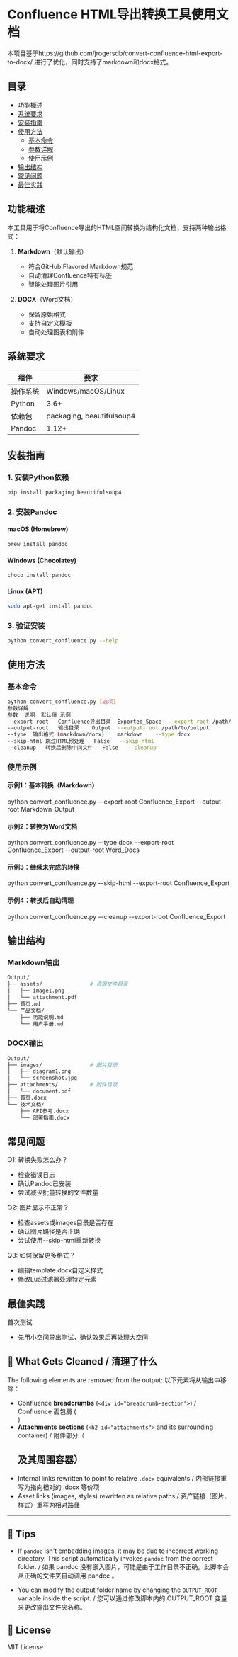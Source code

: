 # Confluence HTML导出转换工具使用文档

本项目基于https://github.com/jrogersdb/convert-confluence-html-export-to-docx/ 进行了优化，同时支持了markdown和docx格式。

## 目录
- [功能概述](#功能概述)
- [系统要求](#系统要求)
- [安装指南](#安装指南)
- [使用方法](#使用方法)
  - [基本命令](#基本命令)
  - [参数详解](#参数详解)
  - [使用示例](#使用示例)
- [输出结构](#输出结构)
- [常见问题](#常见问题)
- [最佳实践](#最佳实践)

## 功能概述

本工具用于将Confluence导出的HTML空间转换为结构化文档，支持两种输出格式：

1. **Markdown**（默认输出）
   - 符合GitHub Flavored Markdown规范
   - 自动清理Confluence特有标签
   - 智能处理图片引用

2. **DOCX**（Word文档）
   - 保留原始格式
   - 支持自定义模板
   - 自动处理图表和附件

## 系统要求

| 组件 | 要求 |
|------|------|
| 操作系统 | Windows/macOS/Linux |
| Python | 3.6+ |
| 依赖包 | packaging, beautifulsoup4 |
| Pandoc | 1.12+ |

## 安装指南

### 1. 安装Python依赖

```bash
pip install packaging beautifulsoup4
```

### 2. 安装Pandoc

#### macOS (Homebrew)
```bash
brew install pandoc
```
#### Windows (Chocolatey)
```bash
choco install pandoc
```
#### Linux (APT)
```bash
sudo apt-get install pandoc
```
### 3. 验证安装
```bash
python convert_confluence.py --help
```
## 使用方法
### 基本命令
```bash
python convert_confluence.py [选项]
参数详解
参数	说明	默认值	示例
--export-root	Confluence导出目录	Exported_Space	--export-root /path/to/export
--output-root	输出目录	Output	--output-root /path/to/output
--type	输出格式 (markdown/docx)	markdown	--type docx
--skip-html	跳过HTML预处理	False	--skip-html
--cleanup	转换后删除中间文件	False	--cleanup
```
### 使用示例
#### 示例1：基本转换（Markdown）
python convert_confluence.py   --export-root Confluence_Export   --output-root Markdown_Output
#### 示例2：转换为Word文档
python convert_confluence.py   --type docx   --export-root Confluence_Export   --output-root Word_Docs
#### 示例3：继续未完成的转换
python convert_confluence.py   --skip-html   --export-root Confluence_Export
#### 示例4：转换后自动清理
python convert_confluence.py   --cleanup   --export-root Confluence_Export

## 输出结构
### Markdown输出
```bash
Output/
├── assets/               # 资源文件目录
│   ├── image1.png
│   └── attachment.pdf
├── 首页.md
└── 产品文档/
    ├── 功能说明.md
    └── 用户手册.md
```

### DOCX输出
```bash
Output/
├── images/               # 图片目录
│   ├── diagram1.png
│   └── screenshot.jpg
├── attachments/          # 附件目录
│   └── document.pdf
├── 首页.docx
└── 技术文档/
    ├── API参考.docx
    └── 部署指南.docx
```


## 常见问题
Q1: 转换失败怎么办？
- 检查错误日志
- 确认Pandoc已安装
- 尝试减少批量转换的文件数量

Q2: 图片显示不正常？
- 检查assets或images目录是否存在
- 确认图片路径是否正确
- 尝试使用--skip-html重新转换

Q3: 如何保留更多格式？
- 编辑template.docx自定义样式
- 修改Lua过滤器处理特定元素

## 最佳实践
首次测试
- 先用小空间导出测试，确认效果后再处理大空间




## 🧹 What Gets Cleaned / 清理了什么

The following elements are removed from the output:
以下元素将从输出中移除：

* Confluence **breadcrumbs** (`<div id="breadcrumb-section">`)  / Confluence 面包屑 ( <div id="breadcrumb-section"> )
* **Attachments sections** (`<h2 id="attachments">` and its surrounding container) / 附件部分（ <h2 id="attachments"> 及其周围容器）
* Internal links rewritten to point to relative `.docx` equivalents / 内部链接重写为指向相对的 .docx 等价项
* Asset links (images, styles) rewritten as relative paths / 资产链接（图片、样式）重写为相对路径


---

## 📃 Tips

* If `pandoc` isn't embedding images, it may be due to incorrect working directory. This script automatically invokes `pandoc` from the correct folder. / 如果 pandoc 没有嵌入图片，可能是由于工作目录不正确。此脚本会从正确的文件夹自动调用 pandoc 。

* You can modify the output folder name by changing the `OUTPUT_ROOT` variable inside the script. / 您可以通过修改脚本内的 OUTPUT_ROOT 变量来更改输出文件夹名称。


## 📄 License

MIT License
